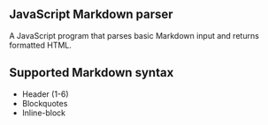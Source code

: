## JavaScript Markdown parser
A JavaScript program that parses basic Markdown input and returns formatted HTML.

## Supported Markdown syntax
- Header (1-6)
- Blockquotes
- Inline-block
